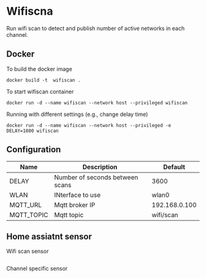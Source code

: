 # Wifiscna

Run wifi scan to detect and publish number of active networks in each channel.

## Docker

To build the docker image

```
docker build -t  wifiscan .
```

To start wifiscan container

```
docker run -d --name wifiscan --network host --privileged wifiscan
```

Running with different settings (e.g., change delay time)

```
docker run -d --name wifiscan --network host --privileged -e DELAY=1800 wifiscan
```

## Configuration

Name | Description | Default
---|---|---
DELAY | Number of seconds between scans | 3600
WLAN | INterface to use | wlan0
MQTT_URL | Mqtt broker IP | 192.168.0.100
MQTT_TOPIC | Mqtt topic | wifi/scan

## Home assiatnt sensor

Wifi scan sensor

```
```

Channel specific sensor

```
```

